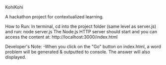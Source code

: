 KohiKohi

A hackathon project for contextualized learning.

How to Run:
In terminal, cd into the project folder (same level as server.js) and run:
node server.js 
The Node.js HTTP server should start and you can access the content at:
http://localhost:3000/index.html


Developer's Note:
-When you click on the "Go" button on index.html, a word problem will be 
generated & outputted to console. The answer will also displayed.